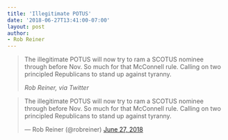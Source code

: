 ```yaml
---
title: 'Illegitimate POTUS'
date: '2018-06-27T13:41:00-07:00'
layout: post
author:
- Rob Reiner
---
```


> The illegitimate POTUS will now try to ram a SCOTUS nominee through before Nov. So much for that McConnell rule. Calling on two principled Republicans to stand up against tyranny.
>
> <cite>Rob Reiner, via Twitter</cite>

<blockquote class="twitter-tweet"><p lang="en" dir="ltr">The illegitimate POTUS will now try to ram a SCOTUS nominee through before Nov. So much for that McConnell rule. Calling on two principled Republicans to stand up against tyranny.</p>&mdash; Rob Reiner (@robreiner) <a href="https://twitter.com/robreiner/status/1012046495485431808?ref_src=twsrc%5Etfw">June 27, 2018</a></blockquote> <script async src="https://platform.twitter.com/widgets.js" charset="utf-8"></script>
